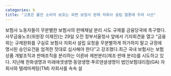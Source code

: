 ```yaml
---
categories: h
title: "고용은 불안 소비자 보호는 외면 보험사 판매 자회사 설립 열풍에 우려 시선"
---
```

보험사 노동자들이 무분별한 보험사의 판매채널 분리 시도 규제를 금융당국에 촉구했다.사무금융노조(위원장 이재진)는 29일 오전 정부서울청사 앞에서 기자회견을 열고 “금융위는 규제완화를 구실로 보험사 자회사 설립 요청을 무분별하게 허가하지 말고 규정에 명시된 승인요건을 엄격한 잣대로 심사해야 한다”고 강조했다.최근 국내 보험사는 보험상품 개발조직과 판매조직을 분리하는 이른바 제판분리(제조·판매 분리)를 시도하고 있다. 지난해 한화생명과 미래에셋생명·동양생명·푸르덴셜생명이 법인보험대리점(GA) 자회사와 텔레마케팅(TM) 자회사를 속속 설